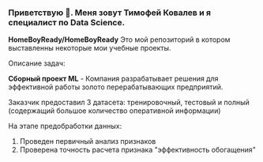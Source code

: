 ### Приветствую 👋. Меня зовут Тимофей Ковалев и я специалист по Data Science.


**HomeBoyReady/HomeBoyReady** Это мой репозиторий в котором выставленны некоторые мои учебные проекты.


Описание задач:

**Сборный проект ML** - Компания разрабатывает решения для эффективной работы золото перерабатывающих предприятий.

Заказчик предоставил 3 датасета: тренировочный, тестовый и полный (содержащий большое количество оперативной информации)

На этапе предобработки данных:
  1. Проведен первичный анализ признаков
  2. Проверена точность расчета признака "эффективность обогащения"




